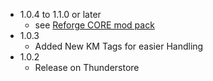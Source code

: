 * 1.0.4 to 1.1.0 or later
    * see [Reforge CORE mod pack](https://valheim.thunderstore.io/package/Krumpac/Krumpac_Reforge_Core/)
* 1.0.3
    * Added New KM Tags for easier Handling
* 1.0.2
    * Release on Thunderstore
